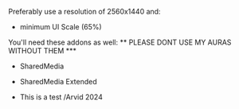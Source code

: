 Preferably use a resolution of 2560x1440 and:
- minimum UI Scale (65%)

You'll need these addons as well: ** PLEASE DONT USE MY AURAS WITHOUT THEM ***
- SharedMedia
- SharedMedia Extended

- This is a test /Arvid 2024
